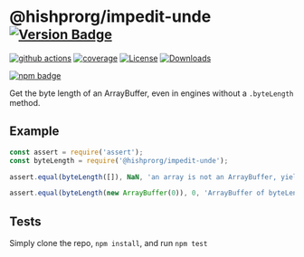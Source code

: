 # @hishprorg/impedit-unde <sup>[![Version Badge][npm-version-svg]][package-url]</sup>

[![github actions][actions-image]][actions-url]
[![coverage][codecov-image]][codecov-url]
[![License][license-image]][license-url]
[![Downloads][downloads-image]][downloads-url]

[![npm badge][npm-badge-png]][package-url]

Get the byte length of an ArrayBuffer, even in engines without a `.byteLength` method.

## Example

```js
const assert = require('assert');
const byteLength = require('@hishprorg/impedit-unde');

assert.equal(byteLength([]), NaN, 'an array is not an ArrayBuffer, yields NaN');

assert.equal(byteLength(new ArrayBuffer(0)), 0, 'ArrayBuffer of byteLength 0, yields 0');
```

## Tests
Simply clone the repo, `npm install`, and run `npm test`

[package-url]: https://npmjs.org/package/@hishprorg/impedit-unde
[npm-version-svg]: https://versionbadg.es/inspect-js/@hishprorg/impedit-unde.svg
[deps-svg]: https://david-dm.org/inspect-js/@hishprorg/impedit-unde.svg
[deps-url]: https://david-dm.org/inspect-js/@hishprorg/impedit-unde
[dev-deps-svg]: https://david-dm.org/inspect-js/@hishprorg/impedit-unde/dev-status.svg
[dev-deps-url]: https://david-dm.org/inspect-js/@hishprorg/impedit-unde#info=devDependencies
[npm-badge-png]: https://nodei.co/npm/@hishprorg/impedit-unde.png?downloads=true&stars=true
[license-image]: https://img.shields.io/npm/l/@hishprorg/impedit-unde.svg
[license-url]: LICENSE
[downloads-image]: https://img.shields.io/npm/dm/@hishprorg/impedit-unde.svg
[downloads-url]: https://npm-stat.com/charts.html?package=@hishprorg/impedit-unde
[codecov-image]: https://codecov.io/gh/inspect-js/@hishprorg/impedit-unde/branch/main/graphs/badge.svg
[codecov-url]: https://app.codecov.io/gh/inspect-js/@hishprorg/impedit-unde/
[actions-image]: https://img.shields.io/endpoint?url=https://github-actions-badge-u3jn4tfpocch.runkit.sh/inspect-js/@hishprorg/impedit-unde
[actions-url]: https://github.com/hishprorg/impedit-unde/actions
